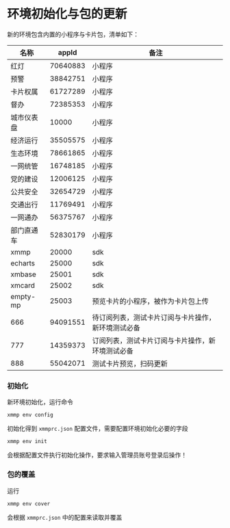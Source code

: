 # 环境初始化与包的更新

新的环境包含内置的小程序与卡片包，清单如下：

|名称|appId|备注|
|----|----|---|
|红灯|70640883|小程序|
|预警|38842751|小程序|
|卡片权属|61727289|小程序|
|督办|72385353|小程序|
|城市仪表盘|10000|小程序|
|经济运行|35505575|小程序|
|生态环境|78661865|小程序|
|一网统管|16748185|小程序|
|党的建设|12006125|小程序|
|公共安全|32654729|小程序|
|交通出行|11769491|小程序|
|一网通办|56375767|小程序|
|部门直通车|52830179|小程序|
|xmmp|20000|sdk|
|echarts|25000|sdk|
|xmbase|25001|sdk|
|xmcard|25002|sdk|
|empty-mp|25003|预览卡片的小程序，被作为卡片包上传|
|666|94091551|待订阅列表，测试卡片订阅与卡片操作，新环境测试必备|
|777|14359373|订阅列表，测试卡片订阅与卡片操作，新环境测试必备|
|888|55042071|测试卡片预览，扫码更新|


### 初始化

新环境初始化，运行命令

```
xmmp env config
```

初始化得到 `xmmprc.json` 配置文件，需要配置环境初始化必要的字段

```
xmmp env init
```

会根据配置文件执行初始化操作，要求输入管理员账号登录后操作！


### 包的覆盖

运行

```
xmmp env cover
```

会根据 `xmmprc.json` 中的配置来读取并覆盖
